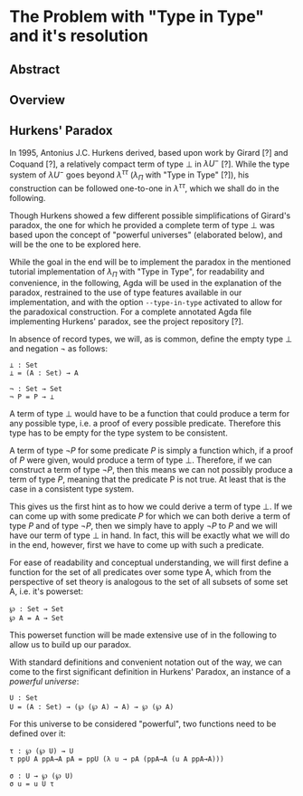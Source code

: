 # The Problem with "Type in Type" and it's resolution

## Abstract

## Overview

## Hurkens' Paradox

In 1995, Antonius J.C. Hurkens derived, based upon work by Girard [?] and Coquand [?], a relatively compact term of type $\bot$ in $\lambda U^-$ [?]. While the type system of $\lambda U^-$ goes beyond $\lambda^{\tau \tau}$ ($\lambda_\Pi$ with "Type in Type" [?]), his construction can be followed one-to-one in $\lambda^{\tau \tau}$, which we shall do in the following.

Though Hurkens showed a few different possible simplifications of Girard's paradox, the one for which he provided a complete term of type $\bot$ was based upon the concept of "powerful universes" (elaborated below), and will be the one to be explored here.

While the goal in the end will be to implement the paradox in the mentioned tutorial implementation of $\lambda_\Pi$ with "Type in Type", for readability and convenience, in the following, Agda will be used in the explanation of the paradox, restrained to the use of type features available in our implementation, and with the option `--type-in-type` activated to allow for the paradoxical construction. For a complete annotated Agda file implementing Hurkens' paradox, see the project repository [?].

In absence of record types, we will, as is common, define the empty type $\bot$ and negation $\neg$ as follows:

```
⊥ : Set
⊥ = (A : Set) → A

¬ : Set → Set
¬ P = P → ⊥
```

A term of type $\bot$ would have to be a function that could produce a term for any possible type, i.e. a proof of every possible predicate. Therefore this type has to be empty for the type system to be consistent.

A term of type $\neg P$ for some predicate $P$ is simply a function which, if a proof of $P$ were given, would produce a term of type $\bot$. Therefore, if we can construct a term of type $\neg P$, then this means we can not possibly produce a term of type $P$, meaning that the predicate P is not true. At least that is the case in a consistent type system.

This gives us the first hint as to how we could derive a term of type $\bot$. If we can come up with some predicate $P$ for which we can both derive a term of type $P$ and of type $\neg P$, then we simply have to apply $\neg P$ to $P$ and we will have our term of type $\bot$ in hand. In fact, this will be exactly what we will do in the end, however, first we have to come up with such a predicate.

For ease of readability and conceptual understanding, we will first define a function for the set of all predicates over some type A, which from the perspective of set theory is analogous to the set of all subsets of some set A, i.e. it's powerset:

```
℘ : Set → Set
℘ A = A → Set
```

This powerset function will be made extensive use of in the following to allow us to build up our paradox.

With standard definitions and convenient notation out of the way, we can come to the first significant definition in Hurkens' Paradox, an instance of a _powerful universe_:

```
U : Set
U = (A : Set) → (℘ (℘ A) → A) → ℘ (℘ A)
```

For this universe to be considered "powerful", two functions need to be defined over it:

```
τ : ℘ (℘ U) → U
τ ppU A ppA→A pA = ppU (λ u → pA (ppA→A (u A ppA→A)))

σ : U → ℘ (℘ U)
σ u = u U τ
```

